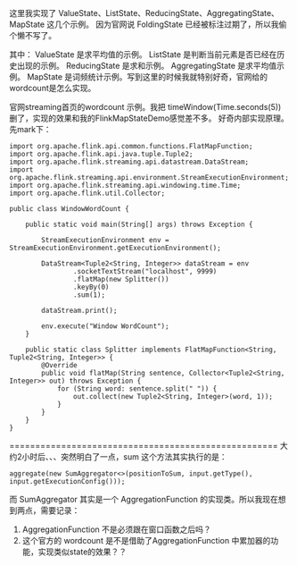 这里我实现了 ValueState、ListState、ReducingState、AggregatingState、MapState 这几个示例。
因为官网说 FoldingState 已经被标注过期了，所以我偷个懒不写了。

其中：
ValueState 是求平均值的示例。
ListState 是判断当前元素是否已经在历史出现的示例。
ReducingState 是求和示例。
AggregatingState 是求平均值示例。
MapState 是词频统计示例。写到这里的时候我就特别好奇，官网给的wordcount是怎么实现。


官网streaming首页的wordcount 示例。我把 timeWindow(Time.seconds(5)) 删了，实现的效果和我的FlinkMapStateDemo感觉差不多。
好奇内部实现原理。先mark下：
```
import org.apache.flink.api.common.functions.FlatMapFunction;
import org.apache.flink.api.java.tuple.Tuple2;
import org.apache.flink.streaming.api.datastream.DataStream;
import org.apache.flink.streaming.api.environment.StreamExecutionEnvironment;
import org.apache.flink.streaming.api.windowing.time.Time;
import org.apache.flink.util.Collector;

public class WindowWordCount {

    public static void main(String[] args) throws Exception {

        StreamExecutionEnvironment env = StreamExecutionEnvironment.getExecutionEnvironment();

        DataStream<Tuple2<String, Integer>> dataStream = env
                .socketTextStream("localhost", 9999)
                .flatMap(new Splitter())
                .keyBy(0)
                .sum(1);

        dataStream.print();

        env.execute("Window WordCount");
    }

    public static class Splitter implements FlatMapFunction<String, Tuple2<String, Integer>> {
        @Override
        public void flatMap(String sentence, Collector<Tuple2<String, Integer>> out) throws Exception {
            for (String word: sentence.split(" ")) {
                out.collect(new Tuple2<String, Integer>(word, 1));
            }
        }
    }
}
```

====================================================
大约2小时后、、、突然明白了一点，sum 这个方法其实执行的是：
```
aggregate(new SumAggregator<>(positionToSum, input.getType(), input.getExecutionConfig()));
```
而 SumAggregator 其实是一个 AggregationFunction 的实现类。所以我现在想到两点，需要记录：
1. AggregationFunction 不是必须跟在窗口函数之后吗？
2. 这个官方的 wordcount 是不是借助了AggregationFunction 中累加器的功能，实现类似state的效果？？